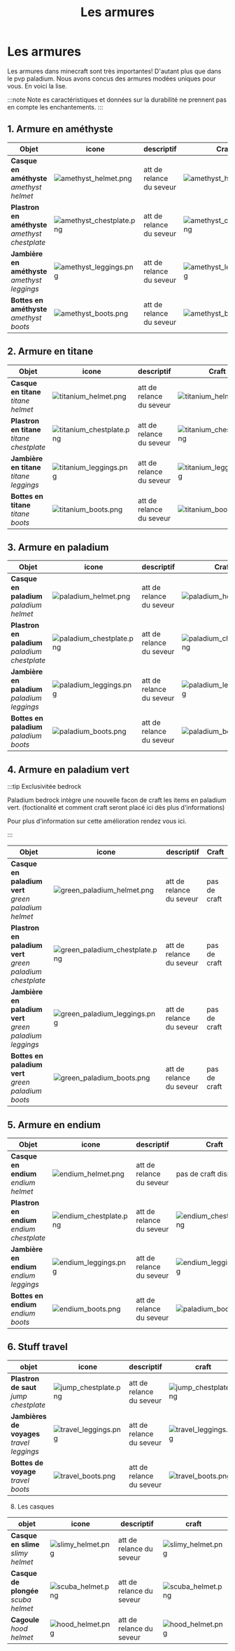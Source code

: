 ﻿---
id: armor
title: Les armures
---

# Les armures

Les armures dans minecraft sont très importantes! D'autant plus que dans le pvp paladium. Nous avons concus des armures modées uniques pour vous. En voici la lise.

:::note Note
es caractéristiques et données sur la durabilité ne prennent pas en compte les enchantements.
:::

## 1. Armure en améthyste
| Objet                                                 | icone   | descriptif               | Craft |
|-------------------------------------------------------|---------|--------------------------|-------|
| **Casque en améthyste** <br/> _amethyst helmet_       |![amethyst_helmet.png](..%2F..%2Fstatic%2Fimg%2Fitems%2Famethyst_helmet.png)| att de relance du seveur |![amethyst_helmet.png](..%2F..%2Fstatic%2Fimg%2Fcrafts%2Famethyst_helmet.png)       |
| **Plastron en améthyste** <br/> _amethyst chestplate_ |![amethyst_chestplate.png](..%2F..%2Fstatic%2Fimg%2Fitems%2Famethyst_chestplate.png) | att de relance du seveur |![amethyst_chestplate.png](..%2F..%2Fstatic%2Fimg%2Fcrafts%2Famethyst_chestplate.png)       |
| **Jambière en améthyste**  <br/>  _amethyst leggings_ |![amethyst_leggings.png](..%2F..%2Fstatic%2Fimg%2Fitems%2Famethyst_leggings.png)     | att de relance du seveur |![amethyst_leggings.png](..%2F..%2Fstatic%2Fimg%2Fcrafts%2Famethyst_leggings.png)       |
| **Bottes en améthyste** <br/> _amethyst boots_        |![amethyst_boots.png](..%2F..%2Fstatic%2Fimg%2Fitems%2Famethyst_boots.png) | att de relance du seveur |![amethyst_boots.png](..%2F..%2Fstatic%2Fimg%2Fcrafts%2Famethyst_boots.png)|


## 2. Armure en titane
| Objet                                      | icone  | descriptif | Craft |
|--------------------------------------------|--------|------------|-------|
| **Casque en titane** <br/> _titane helmet_       |![titanium_helmet.png](..%2F..%2Fstatic%2Fimg%2Fitems%2Ftitanium_helmet.png)  | att de relance du seveur   |![titanium_helmet.png](..%2F..%2Fstatic%2Fimg%2Fcrafts%2Ftitanium_helmet.png)       |
| **Plastron en titane**  <br/> _titane chestplate_ |![titanium_chestplate.png](..%2F..%2Fstatic%2Fimg%2Fitems%2Ftitanium_chestplate.png)  | att de relance du seveur  |![titanium_chestplate.png](..%2F..%2Fstatic%2Fimg%2Fcrafts%2Ftitanium_chestplate.png)       |
| **Jambière en titane** <br/> _titane leggings_   |![titanium_leggings.png](..%2F..%2Fstatic%2Fimg%2Fitems%2Ftitanium_leggings.png)        |  att de relance du seveur          |![titanium_leggings.png](..%2F..%2Fstatic%2Fimg%2Fcrafts%2Ftitanium_leggings.png)       |
| **Bottes en titane** <br/> _titane boots_|![titanium_boots.png](..%2F..%2Fstatic%2Fimg%2Fitems%2Ftitanium_boots.png)|att de relance du seveur |![titanium_boots.png](..%2F..%2Fstatic%2Fimg%2Fcrafts%2Ftitanium_boots.png) |

## 3. Armure en paladium
| Objet                                             | icone   | descriptif | Craft |
|---------------------------------------------------|---------|-----------|-----|
| **Casque en paladium** <br/> _paladium helmet_      |![paladium_helmet.png](..%2F..%2Fstatic%2Fimg%2Fitems%2Fpaladium_helmet.png) | att de relance du seveur  |![paladium_helmet.png](..%2F..%2Fstatic%2Fimg%2Fcrafts%2Fpaladium_helmet.png)  |
| **Plastron en paladium** <br/> _paladium chestplate_ |![paladium_chestplate.png](..%2F..%2Fstatic%2Fimg%2Fitems%2Fpaladium_chestplate.png)  |    att de relance du seveur       |![paladium_chestplate.png](..%2F..%2Fstatic%2Fimg%2Fcrafts%2Fpaladium_chestplate.png)     |
| **Jambière en paladium** <br/> _paladium leggings_  |  ![paladium_leggings.png](..%2F..%2Fstatic%2Fimg%2Fitems%2Fpaladium_leggings.png)     |  att de relance du seveur         | ![paladium_leggings.png](..%2F..%2Fstatic%2Fimg%2Fcrafts%2Fpaladium_leggings.png)  |
| **Bottes en paladium**  <br/>  _paladium boots_|![paladium_boots.png](..%2F..%2Fstatic%2Fimg%2Fitems%2Fpaladium_boots.png) |att de relance du seveur           |![paladium_boots.png](..%2F..%2Fstatic%2Fimg%2Fcrafts%2Fpaladium_boots.png)|

## 4. Armure en paladium vert
:::tip Exclusivitée bedrock

Paladium bedrock intègre une nouvelle facon de craft les items en paladium vert.
(foctionalité et comment craft seront placé ici dès plus d'informations)

Pour plus d'information sur cette amélioration rendez vous ici.

:::


| Objet                                               | icone   | descriptif | Craft        |
|-----------------------------------------------------|---------|------------|--------------|
| **Casque en paladium vert** <br/> _green paladium helmet_ |![green_paladium_helmet.png](..%2F..%2Fstatic%2Fimg%2Fitems%2Fgreen_paladium_helmet.png)| att de relance du seveur | pas de craft |
| **Plastron en paladium vert** <br/> _green paladium chestplate_ |![green_paladium_chestplate.png](..%2F..%2Fstatic%2Fimg%2Fitems%2Fgreen_paladium_chestplate.png)  |att de relance du seveur  | pas de craft |
| **Jambière en paladium vert** <br/> _green paladium leggings_ |![green_paladium_leggings.png](..%2F..%2Fstatic%2Fimg%2Fitems%2Fgreen_paladium_leggings.png)         |    att de relance du seveur        | pas de craft |
| **Bottes en paladium vert** <br/> _green paladium boots_|![green_paladium_boots.png](..%2F..%2Fstatic%2Fimg%2Fitems%2Fgreen_paladium_boots.png) |att de relance du seveur   | pas de craft |

## 5. Armure en endium
| Objet                                   | icone   | descriptif               | Craft                                                                              |
|-----------------------------------------|---------|--------------------------|------------------------------------------------------------------------------------|
| **Casque en endium** <br/> _endium helmet_ |![endium_helmet.png](..%2F..%2Fstatic%2Fimg%2Fitems%2Fendium_helmet.png)|att de relance du seveur| pas de craft dispo                                                                 |
| **Plastron en endium** <br/> _endium chestplate_|![endium_chestplate.png](..%2F..%2Fstatic%2Fimg%2Fitems%2Fendium_chestplate.png)  | att de relance du seveur                |![endium_chestplate.png](..%2F..%2Fstatic%2Fimg%2Fcrafts%2Fendium_chestplate.png)                |
| **Jambière en endium** <br/> _endium leggings_|![endium_leggings.png](..%2F..%2Fstatic%2Fimg%2Fitems%2Fendium_leggings.png)         | att de relance du seveur                         |![endium_leggings.png](..%2F..%2Fstatic%2Fimg%2Fcrafts%2Fendium_leggings.png)  |
| **Bottes en endium**  <br/> _endium boots_|![endium_boots.png](..%2F..%2Fstatic%2Fimg%2Fitems%2Fendium_boots.png) | att de relance du seveur |![paladium_boots.png](..%2F..%2Fstatic%2Fimg%2Fcrafts%2Fpaladium_boots.png)         |




## 6. Stuff travel

| objet                                     | icone    | descriptif | craft |
|-------------------------------------------|----------|------------|-------|
| **Plastron de saut** <br/> _jump chestplate_    |![jump_chestplate.png](..%2F..%2Fstatic%2Fimg%2Fitems%2Fjump_chestplate.png) |att de relance du seveur  |![jump_chestplate.png](..%2F..%2Fstatic%2Fimg%2Fcrafts%2Fjump_chestplate.png)       |
| **Jambières de voyages** <br/> _travel leggings_ |![travel_leggings.png](..%2F..%2Fstatic%2Fimg%2Fitems%2Ftravel_leggings.png)  |att de relance du seveur|![travel_leggings.png](..%2F..%2Fstatic%2Fimg%2Fcrafts%2Ftravel_leggings.png)       |
| **Bottes de voyage** <br/> _travel boots_|![travel_boots.png](..%2F..%2Fstatic%2Fimg%2Fitems%2Ftravel_boots.png) |att de relance du seveur |![travel_boots.png](..%2F..%2Fstatic%2Fimg%2Fcrafts%2Ftravel_boots.png)       |


8. Les casques


| objet                               | icone    | descriptif | craft |
|-------------------------------------|----------|------------|-------|
| **Casque en slime** <br/> _slimy helmet_|![slimy_helmet.png](..%2F..%2Fstatic%2Fimg%2Fitems%2Fslimy_helmet.png)|att de relance du seveur  |![slimy_helmet.png](..%2F..%2Fstatic%2Fimg%2Fcrafts%2Fslimy_helmet.png)       |
| **Casque de plongée** <br/> _scuba helmet_ |![scuba_helmet.png](..%2F..%2Fstatic%2Fimg%2Fitems%2Fscuba_helmet.png) |att de relance du seveur|![scuba_helmet.png](..%2F..%2Fstatic%2Fimg%2Fcrafts%2Fscuba_helmet.png)       |
| **Cagoule** <br/> _hood helmet_           |![hood_helmet.png](..%2F..%2Fstatic%2Fimg%2Fitems%2Fhood_helmet.png)|att de relance du seveur |![hood_helmet.png](..%2F..%2Fstatic%2Fimg%2Fcrafts%2Fhood_helmet.png)       |



